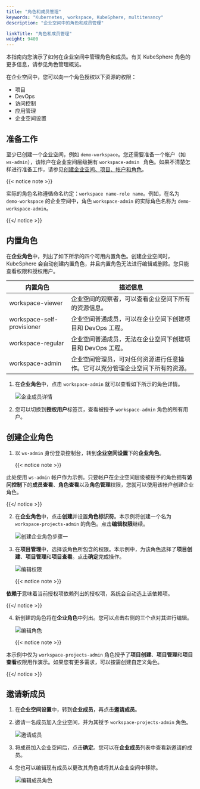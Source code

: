 ```yaml
---
title: "角色和成员管理"
keywords: "Kubernetes, workspace, KubeSphere, multitenancy"
description: "企业空间中的角色和成员管理"

linkTitle: "角色和成员管理"
weight: 9400
---
```


本指南向您演示了如何在企业空间中管理角色和成员。有关 KubeSphere 角色的更多信息，请参见角色管理概览。

在企业空间中，您可以向一个角色授权以下资源的权限：

- 项目
- DevOps
- 访问控制
- 应用管理
- 企业空间设置

## 准备工作

至少已创建一个企业空间，例如 `demo-workspace`。您还需要准备一个帐户（如 `ws-admin`），该帐户在企业空间层级拥有 `workspace-admin ` 角色。如果不清楚怎样进行准备工作，请参见[创建企业空间、项目、帐户和角色](../../quick-start/create-workspace-and-project/)。

{{< notice note >}} 

实际的角色名称遵循命名约定：`workspace name-role name`。例如，在名为 `demo-workspace` 的企业空间中，角色 `workspace-admin` 的实际角色名称为 `demo-workspace-admin`。

{{</ notice >}} 

## 内置角色

在**企业角色**中，列出了如下所示的四个可用内置角色。创建企业空间时，KubeSphere 会自动创建内置角色，并且内置角色无法进行编辑或删除。您只能查看权限和授权用户。

| **内置角色** | **描述信息**                                          |
| ------------------ | ------------------------------------------------------------ |
| workspace-viewer | 企业空间的观察者，可以查看企业空间下所有的资源信息。 |
| workspace-self-provisioner     | 企业空间普通成员，可以在企业空间下创建项目和 DevOps 工程。 |
| workspace-regular   | 企业空间普通成员，无法在企业空间下创建项目和 DevOps 工程。 |
| workspace-admin     | 企业空间管理员，可对任何资源进行任意操作。它可以充分管理企业空间下所有的资源。 |

1. 在**企业角色**中，点击 `workspace-admin` 就可以查看如下所示的角色详情。

   ![企业成员详情](/images/docs/zh-cn/workspace-administration-and-user-guide/role-and-member-management/workspace-role-detail.PNG)

2. 您可以切换到**授权用户**标签页，查看被授予 `workspace-admin` 角色的所有用户。

## 创建企业角色

1. 以 `ws-admin` 身份登录控制台，转到**企业空间设置**下的**企业角色**。

   {{< notice note >}}

此处使用 `ws-admin` 帐户作为示例。只要帐户在企业空间层级被授予的角色拥有**访问控制**下的**成员查看**、**角色查看**以及**角色管理**权限，您就可以使用该帐户创建企业角色。

   {{</ notice >}} 

2. 在**企业角色**中，点击**创建**并设置**角色标识符**。本示例将创建一个名为 `workspace-projects-admin` 的角色。点击**编辑权限**继续。

   ![创建企业角色步骤一](/images/docs/zh-cn/workspace-administration-and-user-guide/role-and-member-management/workspace-role-create-step1.PNG)

3. 在**项目管理**中，选择该角色所包含的权限。本示例中，为该角色选择了**项目创建**、**项目管理**和**项目查看**。点击**确定**完成操作。

   ![编辑权限](/images/docs/zh-cn/workspace-administration-and-user-guide/role-and-member-management/workspace-role-create-step2.PNG)

   {{< notice note >}} 

**依赖于**意味着当前授权项依赖列出的授权项，系统会自动选上该依赖项。

   {{</ notice >}} 

4. 新创建的角色将在**企业角色**中列出。您可以点击右侧的三个点对其进行编辑。

   ![编辑角色](/images/docs/zh-cn/workspace-administration-and-user-guide/role-and-member-management/workspace-role-edit.PNG)

   {{< notice note >}} 

本示例中仅为 `workspace-projects-admin` 角色授予了**项目创建**、**项目管理**和**项目查看**权限用作演示。如果您有更多需求，可以按需创建自定义角色。

   {{</ notice >}} 

## 邀请新成员

1. 在**企业空间设置**中，转到**企业成员**，再点击**邀请成员**。
2. 邀请一名成员加入企业空间，并为其授予 `workspace-projects-admin` 角色。

   ![邀请成员](/images/docs/zh-cn/workspace-administration-and-user-guide/role-and-member-management/workspace-invite-user.PNG)


3. 将成员加入企业空间后，点击**确定**。您可以在**企业成员**列表中查看新邀请的成员。
4. 您也可以编辑现有成员以更改其角色或将其从企业空间中移除。

   ![编辑成员角色](/images/docs/zh-cn/workspace-administration-and-user-guide/role-and-member-management/workspace-user-edit.PNG)

